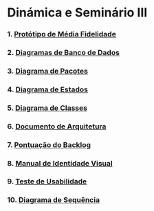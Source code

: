 # Dinámica e Seminário III

### 1. [Protótipo de Média Fidelidade](docs/DS/dinamica-e-seminario-3/PrototipoMediaFidelidade.md)

### 2. [Diagramas de Banco de Dados](docs/DS/dinamica-e-seminario-3/DiagramasBancoDeDados.md)

### 3. [Diagrama de Pacotes](docs/DS/dinamica-e-seminario-3/DiagramaPacotes.md)

### 4. [Diagrama de Estados](docs/DS/dinamica-e-seminario-3/DiagramaEstados.md)

### 5. [Diagrama de Classes](docs/DS/dinamica-e-seminario-3/DiagramaClasses.md)

### 6. [Documento de Arquitetura](docs/DS/dinamica-e-seminario-3/DocumentoDeArquitetura.md)

### 7. [Pontuação do Backlog](docs/DS/dinamica-e-seminario-3/PontuacaoBacklog.md)

### 8. [Manual de Identidade Visual](docs/DS/dinamica-e-seminario-3/ManualIdentidadeVisual.md)

### 9. [Teste de Usabilidade](docs/DS/dinamica-e-seminario-3/TesteDeUsabilidadeWireframe.md)

### 10. [Diagrama de Sequência](docs/DS/dinamica-e-seminario-3/DiagramaSequencia.md)
